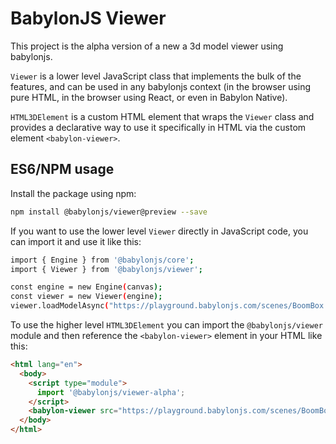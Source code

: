 # BabylonJS Viewer

This project is the alpha version of a new a 3d model viewer using babylonjs.

`Viewer` is a lower level JavaScript class that implements the bulk of the features, and can be used in any babylonjs context (in the browser using pure HTML, in the browser using React, or even in Babylon Native).

`HTML3DElement` is a custom HTML element that wraps the `Viewer` class and provides a declarative way to use it specifically in HTML via the custom element `<babylon-viewer>`.

## ES6/NPM usage

Install the package using npm:

```bash
npm install @babylonjs/viewer@preview --save
```

If you want to use the lower level `Viewer` directly in JavaScript code, you can import it and use it like this:

```bash
import { Engine } from '@babylonjs/core';
import { Viewer } from '@babylonjs/viewer';

const engine = new Engine(canvas);
const viewer = new Viewer(engine);
viewer.loadModelAsync("https://playground.babylonjs.com/scenes/BoomBox.glb");
```

To use the higher level `HTML3DElement` you can import the `@babylonjs/viewer` module and then reference the `<babylon-viewer>` element in your HTML like this:

```html
<html lang="en">
  <body>
    <script type="module">
      import '@babylonjs/viewer-alpha';
    </script>
    <babylon-viewer src="https://playground.babylonjs.com/scenes/BoomBox.glb"></babylon-viewer>
  </body>
</html>
```
